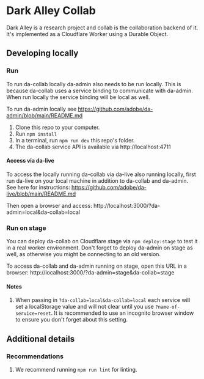 # Dark Alley Collab

Dark Alley is a research project and collab is the collaboration backend of it.
It's implemented as a Cloudflare Worker using a Durable Object.

## Developing locally
### Run
To run da-collab locally da-admin also needs to be run locally. This is because da-collab uses a service binding
to communicate with da-admin. When run locally the service binding will be local as well.

To run da-admin locally see https://github.com/adobe/da-admin/blob/main/README.md

1. Clone this repo to your computer.
1. Run `npm install`
1. In a terminal, run `npm run dev` this repo's folder.
1. The da-collab service API is available via http://localhost:4711

#### Access via da-live

To access the locally running da-collab via da-live also running locally, first run da-live on your local machine
in addition to da-collab and da-admin. See here for instructions: https://github.com/adobe/da-live/blob/main/README.md

Then open a browser and access: http://localhost:3000/?da-admin=local&da-collab=local

### Run on stage
You can deploy da-collab on Cloudflare stage via `npm deploy:stage` to test it in a real worker environment. Don't
forget to deploy da-admin on stage as well, as otherwise you might be connecting to an old version.

To access da-collab and da-admin running on stage, open this URL in a browser: http://localhost:3000/?da-admin=stage&da-collab=stage

#### Notes
1. When passing in `?da-collab=local&da-collab=local` each service will set a localStorage value and will not clear until you use `?name-of-service=reset`. It is recommended to use an incognito browser window to ensure you don't forget about this setting.

## Additional details
### Recommendations
1. We recommend running `npm run lint` for linting.

